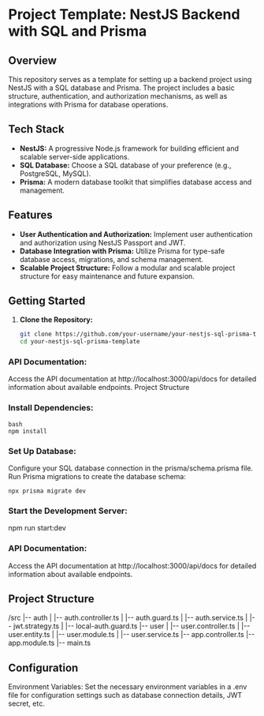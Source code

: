 # Project Template: NestJS Backend with SQL and Prisma

## Overview

This repository serves as a template for setting up a backend project using NestJS with a SQL database and Prisma. The project includes a basic structure, authentication, and authorization mechanisms, as well as integrations with Prisma for database operations.

## Tech Stack

- **NestJS:** A progressive Node.js framework for building efficient and scalable server-side applications.
- **SQL Database:** Choose a SQL database of your preference (e.g., PostgreSQL, MySQL).
- **Prisma:** A modern database toolkit that simplifies database access and management.

## Features

- **User Authentication and Authorization:** Implement user authentication and authorization using NestJS Passport and JWT.
- **Database Integration with Prisma:** Utilize Prisma for type-safe database access, migrations, and schema management.
- **Scalable Project Structure:** Follow a modular and scalable project structure for easy maintenance and future expansion.

## Getting Started

1. **Clone the Repository:**
   ```bash
   git clone https://github.com/your-username/your-nestjs-sql-prisma-template.git
   cd your-nestjs-sql-prisma-template
   ```

### API Documentation:

Access the API documentation at http://localhost:3000/api/docs for detailed information about available endpoints.
Project Structure

### Install Dependencies:

```
bash
npm install
```

### Set Up Database:

Configure your SQL database connection in the prisma/schema.prisma file.
Run Prisma migrations to create the database schema:

```
npx prisma migrate dev
```

### Start the Development Server:

npm run start:dev

### API Documentation:

Access the API documentation at http://localhost:3000/api/docs for detailed information about available endpoints.

## Project Structure

/src
|-- auth
| |-- auth.controller.ts
| |-- auth.guard.ts
| |-- auth.service.ts
| |-- jwt.strategy.ts
| |-- local-auth.guard.ts
|-- user
| |-- user.controller.ts
| |-- user.entity.ts
| |-- user.module.ts
| |-- user.service.ts
|-- app.controller.ts
|-- app.module.ts
|-- main.ts

## Configuration

Environment Variables:
Set the necessary environment variables in a .env file for configuration settings such as database connection details, JWT secret, etc.

